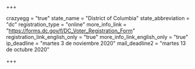 +++

crazyegg = "true"
state_name = "District of Columbia"
state_abbreviation = "dc"
registration_type = "online"
more_info_link = "https://forms.dc.gov/f/DC_Voter_Registration_Form"
registration_link_english_only = "true"
more_info_link_english_only = "true"
ip_deadline = "martes 3 de noviembre 2020"
mail_deadline2 = "martes 13 de octubre 2020"

+++
